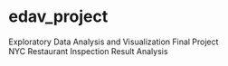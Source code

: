 # edav_project
Exploratory Data Analysis and Visualization Final Project<br>
NYC Restaurant Inspection Result Analysis
